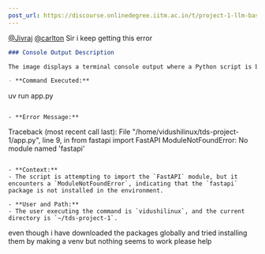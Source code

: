 ```yaml
---
post_url: https://discourse.onlinedegree.iitm.ac.in/t/project-1-llm-based-automation-agent-discussion-thread-tds-jan-2025/164277/227
---
```

[@Jivraj](/u/jivraj) [@carlton](/u/carlton) Sir i keep getting this error  

```markdown
### Console Output Description

The image displays a terminal console output where a Python script is being executed. Here are the key details:

- **Command Executed:** 
  ```
  uv run app.py
  ```

- **Error Message:**
  ```
  Traceback (most recent call last):
  File "/home/vidushilinux/tds-project-1/app.py", line 9, in <module>
      from fastapi import FastAPI
  ModuleNotFoundError: No module named 'fastapi'
  ```

- **Context:**
  - The script is attempting to import the `FastAPI` module, but it encounters a `ModuleNotFoundError`, indicating that the `fastapi` package is not installed in the environment.

- **User and Path:**
  - The user executing the command is `vidushilinux`, and the current directory is `~/tds-project-1`.
```

  
even though i have downloaded the packages globally and tried installing them by making a venv but nothing seems to work please help